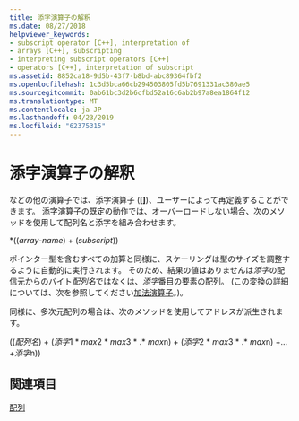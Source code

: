 ```yaml
---
title: 添字演算子の解釈
ms.date: 08/27/2018
helpviewer_keywords:
- subscript operator [C++], interpretation of
- arrays [C++], subscripting
- interpreting subscript operators [C++]
- operators [C++], interpretation of subscript
ms.assetid: 8852ca18-9d5b-43f7-b8bd-abc89364fbf2
ms.openlocfilehash: 1c3d5bca66cb294503805fd5b7691331ac380ae5
ms.sourcegitcommit: 0ab61bc3d2b6cfbd52a16c6ab2b97a8ea1864f12
ms.translationtype: MT
ms.contentlocale: ja-JP
ms.lasthandoff: 04/23/2019
ms.locfileid: "62375315"
---
```

# <a name="interpretation-of-subscript-operator"></a>添字演算子の解釈

などの他の演算子では、添字演算子 (**\[]**)、ユーザーによって再定義することができます。 添字演算子の既定の動作では、オーバーロードしない場合、次のメソッドを使用して配列名と添字を組み合わせます。

\*((*array-name*) + (*subscript*))

ポインター型を含むすべての加算と同様に、スケーリングは型のサイズを調整するように自動的に実行されます。 そのため、結果の値はありませんは*添字*の配信元からのバイト*配列名*ではなくは、*添字*番目の要素の配列。 (この変換の詳細については、次を参照してください[加法演算子](../cpp/additive-operators-plus-and.md)。)。

同様に、多次元配列の場合は、次のメソッドを使用してアドレスが派生されます。

((*配列名*) + (*添字*1 \* *max*2 \* *max*3 \* .\* *max*n) + (*添字*2 \* *max*3 \* .\* *max*n) +… +*添字*n))

## <a name="see-also"></a>関連項目

[配列](../cpp/arrays-cpp.md)<br/>
